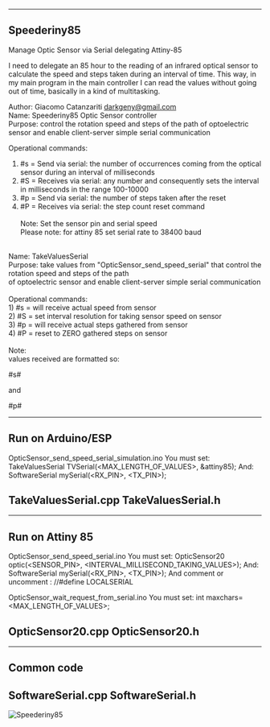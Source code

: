 ------------
Speederiny85
------------
Manage Optic Sensor via Serial delegating Attiny-85

I need to delegate an 85 hour to the reading of an infrared optical sensor
to calculate the speed and steps taken during an interval of time.
This way, in my main program in the main controller I can read the values
without going out of time, basically in a kind of multitasking.

Author: Giacomo Catanzariti darkgeny@gmail.com<br>
Name: Speederiny85 Optic Sensor controller<br>
Purpose: control the rotation speed and steps of the path
of optoelectric sensor and enable client-server simple serial communication<br>

Operational commands:<br>
1) #s = Send via serial: the number of occurrences coming from the optical sensor during an interval of milliseconds<br>
2) #S = Receives via serial: any number and consequently sets the interval in milliseconds in the range 100-10000<br>
3) #p = Send via serial: the number of steps taken after the reset<br>
4) #P = Receives via serial: the step count reset command<br><br>
Note: Set the sensor pin and serial speed<br>
Please note: for attiny 85 set serial rate to 38400 baud<br>
<br>
Name: TakeValuesSerial<br>
Purpose: take values from "OpticSensor_send_speed_serial" that control the rotation speed and steps of the path<br>
of optoelectric sensor and enable client-server simple serial communication<br><br>
Operational commands:<br>
1) #s = will receive actual speed from sensor<br>
2) #S<num> = set interval resolution for taking sensor speed on sensor<br>
3) #p = will receive actual steps gathered from sensor<br>
4) #P = reset to ZERO gathered steps on sensor<br><br>
Note:<br>
values received are formatted so:

#s<speed>#

and 

#p<steps>#

------------------
Run on Arduino/ESP
------------------
OpticSensor_send_speed_serial_simulation.ino
You must set:
	TakeValuesSerial TVSerial(<MAX_LENGTH_OF_VALUES>, &attiny85);
And:
	SoftwareSerial mySerial(<RX_PIN>, <TX_PIN>);

TakeValuesSerial.cpp
TakeValuesSerial.h
------------------

----------------
Run on Attiny 85
----------------
OpticSensor_send_speed_serial.ino
You must set:
	OpticSensor20 optic(<SENSOR_PIN>, <INTERVAL_MILLISECOND_TAKING_VALUES>);
And:
	SoftwareSerial mySerial(<RX_PIN>, <TX_PIN>);
And comment or uncomment :
	//#define LOCALSERIAL

OpticSensor_wait_request_from_serial.ino
You must set:
int maxchars=<MAX_LENGTH_OF_VALUES>;

OpticSensor20.cpp
OpticSensor20.h
----------------

-----------
Common code
-----------
SoftwareSerial.cpp
SoftwareSerial.h
-----------
![Speederiny85](https://github.com/user-attachments/assets/433564c1-a1d9-42a3-a2e4-7479f0819c1b)


